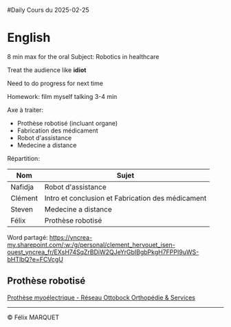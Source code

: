 #Daily 
Cours du 2025-02-25

# English
8 min max for the oral
Subject: Robotics in healthcare

Treat the audience like **idiot**

Need to do progress for next time

Homework: film myself talking 3-4 min

Axe à traiter:
- Prothèse robotisé (incluant organe)
- Fabrication des médicament
- Robot d'assistance
- Medecine a distance

Répartition:

| Nom     | Sujet                                             |
| ------- | ------------------------------------------------- |
| Nafidja | Robot d'assistance                                |
| Clément | Intro et conclusion et Fabrication des médicament |
| Steven  | Medecine a distance                               |
| Félix   | Prothèse robotisé                                 |

Word partagé: https://yncrea-my.sharepoint.com/:w:/g/personal/clement_hervouet_isen-ouest_yncrea_fr/EXsH74SqZrBDiW2QJeYrGbIBgbPkgH7FPPI9uWS-bHTIbQ?e=FCVcgU

## Prothèse robotisé
[Prothèse myoélectrique - Réseau Ottobock Orthopédie & Services](https://ottobock-ortho.fr/prothese/prothese-de-membre-superieur/prothese-myoelectrique-de-main/)


---
&copy; Félix MARQUET